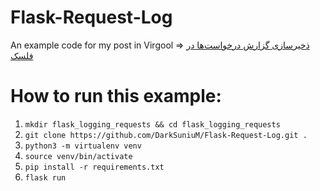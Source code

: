 # Flask-Request-Log

An example code for my post in Virgool => [ذخیر‌سازی گزارش درخواست‌ها در فلسک](http://vrgl.ir/c38uI)

# How to run this example:
  1. `mkdir flask_logging_requests && cd flask_logging_requests`
  2. `git clone https://github.com/DarkSuniuM/Flask-Request-Log.git .`
  3. `python3 -m virtualenv venv`
  4. `source venv/bin/activate`
  5. `pip install -r requirements.txt`
  6. `flask run`
